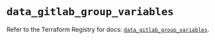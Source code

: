 # `data_gitlab_group_variables`

Refer to the Terraform Registry for docs: [`data_gitlab_group_variables`](https://registry.terraform.io/providers/gitlabhq/gitlab/18.4.0/docs/data-sources/group_variables).
